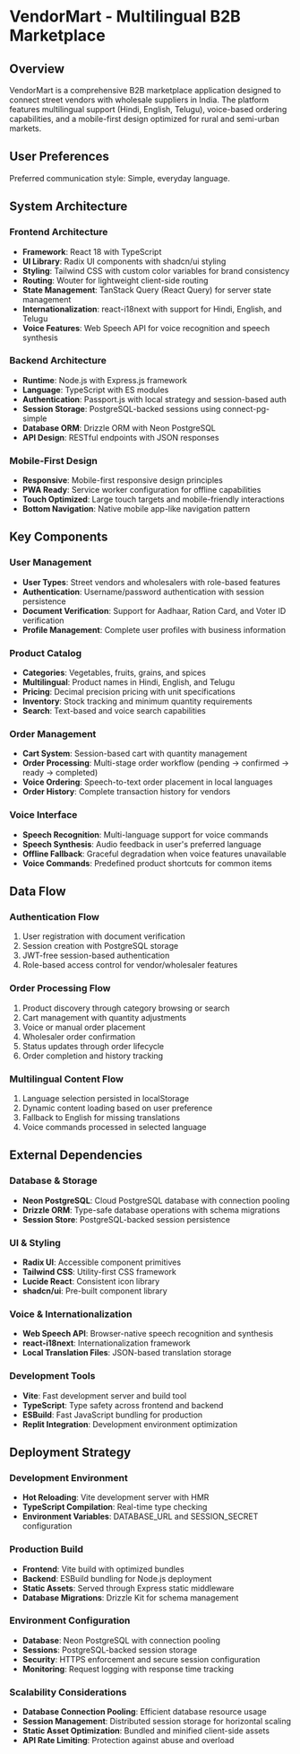 # VendorMart - Multilingual B2B Marketplace

## Overview

VendorMart is a comprehensive B2B marketplace application designed to connect street vendors with wholesale suppliers in India. The platform features multilingual support (Hindi, English, Telugu), voice-based ordering capabilities, and a mobile-first design optimized for rural and semi-urban markets.

## User Preferences

Preferred communication style: Simple, everyday language.

## System Architecture

### Frontend Architecture
- **Framework**: React 18 with TypeScript
- **UI Library**: Radix UI components with shadcn/ui styling
- **Styling**: Tailwind CSS with custom color variables for brand consistency
- **Routing**: Wouter for lightweight client-side routing
- **State Management**: TanStack Query (React Query) for server state management
- **Internationalization**: react-i18next with support for Hindi, English, and Telugu
- **Voice Features**: Web Speech API for voice recognition and speech synthesis

### Backend Architecture
- **Runtime**: Node.js with Express.js framework
- **Language**: TypeScript with ES modules
- **Authentication**: Passport.js with local strategy and session-based auth
- **Session Storage**: PostgreSQL-backed sessions using connect-pg-simple
- **Database ORM**: Drizzle ORM with Neon PostgreSQL
- **API Design**: RESTful endpoints with JSON responses

### Mobile-First Design
- **Responsive**: Mobile-first responsive design principles
- **PWA Ready**: Service worker configuration for offline capabilities
- **Touch Optimized**: Large touch targets and mobile-friendly interactions
- **Bottom Navigation**: Native mobile app-like navigation pattern

## Key Components

### User Management
- **User Types**: Street vendors and wholesalers with role-based features
- **Authentication**: Username/password authentication with session persistence
- **Document Verification**: Support for Aadhaar, Ration Card, and Voter ID verification
- **Profile Management**: Complete user profiles with business information

### Product Catalog
- **Categories**: Vegetables, fruits, grains, and spices
- **Multilingual**: Product names in Hindi, English, and Telugu
- **Pricing**: Decimal precision pricing with unit specifications
- **Inventory**: Stock tracking and minimum quantity requirements
- **Search**: Text-based and voice search capabilities

### Order Management
- **Cart System**: Session-based cart with quantity management
- **Order Processing**: Multi-stage order workflow (pending → confirmed → ready → completed)
- **Voice Ordering**: Speech-to-text order placement in local languages
- **Order History**: Complete transaction history for vendors

### Voice Interface
- **Speech Recognition**: Multi-language support for voice commands
- **Speech Synthesis**: Audio feedback in user's preferred language
- **Offline Fallback**: Graceful degradation when voice features unavailable
- **Voice Commands**: Predefined product shortcuts for common items

## Data Flow

### Authentication Flow
1. User registration with document verification
2. Session creation with PostgreSQL storage
3. JWT-free session-based authentication
4. Role-based access control for vendor/wholesaler features

### Order Processing Flow
1. Product discovery through category browsing or search
2. Cart management with quantity adjustments
3. Voice or manual order placement
4. Wholesaler order confirmation
5. Status updates through order lifecycle
6. Order completion and history tracking

### Multilingual Content Flow
1. Language selection persisted in localStorage
2. Dynamic content loading based on user preference
3. Fallback to English for missing translations
4. Voice commands processed in selected language

## External Dependencies

### Database & Storage
- **Neon PostgreSQL**: Cloud PostgreSQL database with connection pooling
- **Drizzle ORM**: Type-safe database operations with schema migrations
- **Session Store**: PostgreSQL-backed session persistence

### UI & Styling
- **Radix UI**: Accessible component primitives
- **Tailwind CSS**: Utility-first CSS framework
- **Lucide React**: Consistent icon library
- **shadcn/ui**: Pre-built component library

### Voice & Internationalization
- **Web Speech API**: Browser-native speech recognition and synthesis
- **react-i18next**: Internationalization framework
- **Local Translation Files**: JSON-based translation storage

### Development Tools
- **Vite**: Fast development server and build tool
- **TypeScript**: Type safety across frontend and backend
- **ESBuild**: Fast JavaScript bundling for production
- **Replit Integration**: Development environment optimization

## Deployment Strategy

### Development Environment
- **Hot Reloading**: Vite development server with HMR
- **TypeScript Compilation**: Real-time type checking
- **Environment Variables**: DATABASE_URL and SESSION_SECRET configuration

### Production Build
- **Frontend**: Vite build with optimized bundles
- **Backend**: ESBuild bundling for Node.js deployment
- **Static Assets**: Served through Express static middleware
- **Database Migrations**: Drizzle Kit for schema management

### Environment Configuration
- **Database**: Neon PostgreSQL with connection pooling
- **Sessions**: PostgreSQL-backed session storage
- **Security**: HTTPS enforcement and secure session configuration
- **Monitoring**: Request logging with response time tracking

### Scalability Considerations
- **Database Connection Pooling**: Efficient database resource usage
- **Session Management**: Distributed session storage for horizontal scaling
- **Static Asset Optimization**: Bundled and minified client-side assets
- **API Rate Limiting**: Protection against abuse and overload